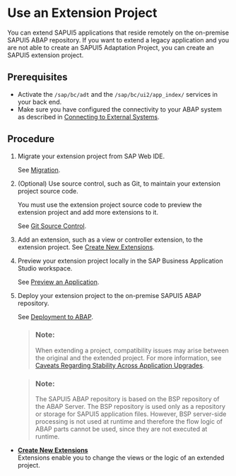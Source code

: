 <!-- loio47c6ad87909b4246a5cbfe42b604207a -->

# Use an Extension Project

You can extend SAPUI5 applications that reside remotely on the on-premise SAPUI5 ABAP repository. If you want to extend a legacy application and you are not able to create an SAPUI5 Adaptation Project, you can create an SAPUI5 extension project.



<a name="loio47c6ad87909b4246a5cbfe42b604207a__prereq_cyq_zn4_yvb"/>

## Prerequisites

-   Activate the `/sap/bc/adt` and the `/sap/bc/ui2/app_index/` services in your back end.
-   Make sure you have configured the connectivity to your ABAP system as described in [Connecting to External Systems](connecting-to-external-systems-7e49887.md).



## Procedure

1.  Migrate your extension project from SAP Web IDE.

    See [Migration](https://help.sap.com/docs/SAP_FIORI_tools/17d50220bcd848aa854c9c182d65b699/70d41f3ee29d453a90efab3ce025d450.html).

2.  \(Optional\) Use source control, such as Git, to maintain your extension project source code.

    You must use the extension project source code to preview the extension project and add more extensions to it.

    See [Git Source Control](git-source-control-9689c07.md).

3.  Add an extension, such as a view or controller extension, to the extension project. See [Create New Extensions](create-new-extensions-06b93dc.md).

4.  Preview your extension project locally in the SAP Business Application Studio workspace.

    See [Preview an Application](https://help.sap.com/docs/SAP_FIORI_tools/17d50220bcd848aa854c9c182d65b699/b962685bdf9246f6bced1d1cc1d9ba1c.html).

5.  Deploy your extension project to the on-premise SAPUI5 ABAP repository.

    See [Deployment to ABAP](https://help.sap.com/docs/SAP_FIORI_tools/17d50220bcd848aa854c9c182d65b699/607014e278d941fda4440f92f4a324a6.html#deployment-to-abap).

    > ### Note:  
    > When extending a project, compatibility issues may arise between the original and the extended project. For more information, see [Caveats Regarding Stability Across Application Upgrades](https://sapui5.hana.ondemand.com/sdk/#/topic/aef3384510724522a07df94ec90d1351).

    > ### Note:  
    > The SAPUI5 ABAP repository is based on the BSP repository of the ABAP Server. The BSP repository is used only as a repository or storage for SAPUI5 application files. However, BSP server-side processing is not used at runtime and therefore the flow logic of ABAP parts cannot be used, since they are not executed at runtime.


-   **[Create New Extensions](create-new-extensions-06b93dc.md "Extensions enable you to change the views or the logic of an extended
		project.")**  
Extensions enable you to change the views or the logic of an extended project.

